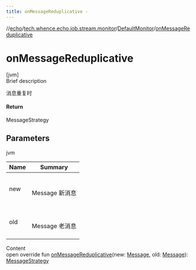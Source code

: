 ```yaml
---
title: onMessageReduplicative -
---
```

//[echo](../../index.md)/[tech.whence.echo.job.stream.monitor](../index.md)/[DefaultMonitor](index.md)/[onMessageReduplicative](on-message-reduplicative.md)



# onMessageReduplicative  
[jvm]  
Brief description  


消息重复时



#### Return  


MessageStrategy



## Parameters  
  
jvm  
  
|  Name|  Summary| 
|---|---|
| new| <br><br>Message 新消息<br><br>
| old| <br><br>Message 老消息<br><br>
  
  
Content  
open override fun [onMessageReduplicative](on-message-reduplicative.md)(new: [Message](../../tech.whence.echo.job.stream.message/-message/index.md), old: [Message](../../tech.whence.echo.job.stream.message/-message/index.md)): [MessageStrategy](../-message-strategy/index.md)  



